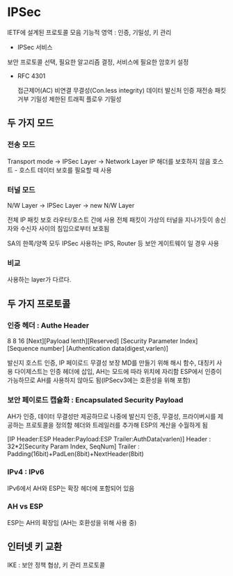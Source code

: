 # IPSec

IETF에 설계된 프로토콜 모음
기능적 영역 : 인증, 기밀성, 키 관리

* IPSec 서비스

보안 프로토콜 선택, 필요한 알고리즘 결정, 서비스에 필요한 암호키 설정

* RFC 4301

  접근제어(AC)
  비연결 무결성(Con.less integrity)
  데이터 발신처 인증
  재전송 패킷 거부
  기밀성
  제한된 트래픽 플로우 기밀성

## 두 가지 모드

### 전송 모드

Transport mode -> IPSec Layer -> Network Layer
IP 해더를 보호하지 않음
호스트 - 호스트 데이터 보호를 필요할 때 사용

### 터널 모드

N/W Layer -> IPSec Layer -> new N/W Layer

전체 IP 패킷 보호
라우터/호스트 간에 사용
전체 패킷이 가상의 터널을 지나가듯이 송신자와 수신자 사이의 침입으로부터 보호됨

SA의 한쪽/양쪽 모두 IPSec 사용하는 IPS, Router 등 보안 게이트웨이 일 경우 사용

### 비교

사용하는 layer가 다르다.

## 두 가지 프로토콜

### 인증 헤더 : Authe Header

  8     8               16
[Next][Payload lenth][Reserved]
[Security Parameter Index]
[Sequence number]
[Authentication data(digest,varlen)]

발신지 호스트 인증, IP 페이로드 무결성 보장
MD를 만들기 위해 해시 함수, 대칭키 사용
다이제스트는 인증 헤더에 삽입, AH는 모드에 따라 위치에 자리함
ESP에서 인증이 가능하므로 AH를 사용하지 않아도 됨(IPSecv3에는 호환성을 위해 포함)

### 보안 페이로드 캡슐화 : Encapsulated Security Payload

AH가 인증, 데이터 무결성만 제공하므로 나중에 발신지 인증, 무결성, 프라이버시를 제공하는 프로토콜을 정의함
헤더와 트레일러를 추가해 ESP의 계산을 수월하게 됨

[IP Header:ESP Header:Payload:ESP Trailer:AuthData(varlen)]
Header : 32*2[Security Param Index, SeqNum]
Trailer : Padding(16bit)+PadLen(8bit)+NextHeader(8bit)

### IPv4 : IPv6

IPv6에서 AH와 ESP는 확장 헤더에 포함되어 있음

### AH vs ESP

ESP는 AH의 확장임 (AH는 호환성을 위해 사용 중)

## 인터넷 키 교환

IKE : 보안 정책 협상, 키 관리 프로토콜